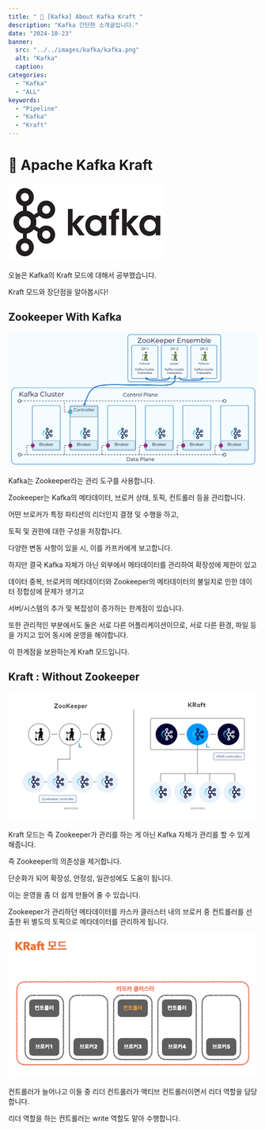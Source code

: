 ```yaml
---
title: " 🚀 [Kafka] About Kafka Kraft "
description: "Kafka 간단한 소개글입니다."
date: "2024-10-23"
banner:
  src: "../../images/kafka/kafka.png"
  alt: "Kafka"
  caption:
categories:
  - "Kafka"
  - "ALL"
keywords:
  - "Pipeline"
  - "Kafka"
  - "Kraft"
---
```

# 🚀 Apache Kafka Kraft

![Kafka](https://raw.githubusercontent.com/jms0522/jms0522.github.io/main/content/images/kafka/kafka.png)

오늘은 Kafka의 Kraft 모드에 대해서 공부했습니다.

Kraft 모드와 장단점을 알아봅시다!

## Zookeeper With Kafka

![Zookeeper](https://raw.githubusercontent.com/jms0522/jms0522.github.io/main/content/images/kafka/zookeeper.png)

Kafka는 Zookeeper라는 관리 도구를 사용합니다.

Zookeeper는 Kafka의 메타데이터, 브로커 상태, 토픽, 컨트롤러 등을 관리합니다.

어떤 브로커가 특정 파티션의 리더인지 결졍 및 수행을 하고,

토픽 및 권한에 대한 구성을 저장합니다.

다양한 변동 사항이 있을 시, 이를 카프카에게 보고합니다.

하지만 결국 Kafka 자체가 아닌 외부에서 메타데이터를 관리하여 확장성에 제한이 있고

데이터 중복, 브로커의 메타데이터와 Zookeeper의 메타데이터의 불일치로 인한 데이터 정합성에 문제가 생기고 

서버/시스템의 추가 및 복잡성이 증가하는 한계점이 있습니다.

또한 관리적인 부분에서도 둘은 서로 다른 어플리케이션이므로, 서로 다른 환경, 파일 등을 가지고 있어 동시에 운영을 해야합니다.

이 한계점을 보완하는게 Kraft 모드입니다.

## Kraft : Without Zookeeper

![Kraft](https://raw.githubusercontent.com/jms0522/jms0522.github.io/main/content/images/kafka/kraft.png)

Kraft 모드는 즉 Zookeeper가 관리를 하는 게 아닌 Kafka 자체가 관리를 할 수 있게 해줍니다.

즉 Zookeeper의 의존성을 제거합니다.

단순화가 되어 확장성, 안정성, 일관성에도 도움이 됩니다.

이는 운영을 좀 더 쉽게 만들어 줄 수 있습니다.

Zookeeper가 관리하던 메타데이터를 카스카 클러스터 내의 브로커 중 컨트롤러를 선출한 뒤 별도의 토픽으로 메타데이터를 관리하게 됩니다.

![Kraft](https://raw.githubusercontent.com/jms0522/jms0522.github.io/main/content/images/kafka/kraft-detail.png)

컨트롤러가 늘어나고 이들 중 리더 컨트롤러가 액티브 컨트롤러이면서 리더 역할을 담당합니다.

리더 역할을 하는 컨트롤러는 write 역할도 맡아 수행합니다.







